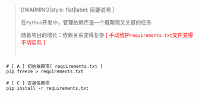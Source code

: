 <br/>

>[!WARNING|style: flat|label: 简要说明 ]
>
>在`Python`开发中，管理依赖库是一个既繁琐又关键的任务
>
>随着项目的增长：依赖关系变得复杂 <span style='color:red'>[ 手动维护`requirements.txt`文件变得不切实际 ]</span>
>
><br/>

```shell
# [ A ] 初始依赖项( requirements.txt )
pip freeze > requirements.txt

# [ C ] 安装依赖项
pip install -r requirements.txt


```


